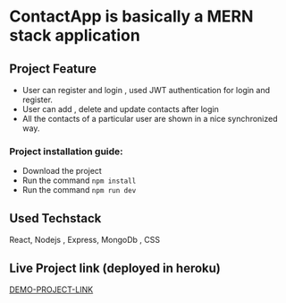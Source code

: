 # ContactApp is basically a MERN stack application

## Project Feature
* User can register and login , used JWT authentication for login and register.
* User can add , delete and update contacts after login
* All the contacts of   a particular user are shown in a nice synchronized way.

### Project installation guide:
* Download the project
* Run the command  ``` npm install ```
* Run the command ``` npm run dev ```

## Used Techstack

React, Nodejs , Express, MongoDb , CSS

## Live Project link (deployed in heroku)

[DEMO-PROJECT-LINK](https://young-escarpment-67437.herokuapp.com/)
